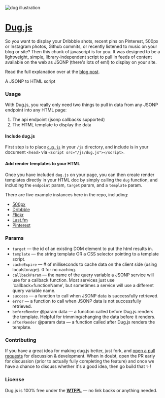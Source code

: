 ![dog illustration](http://static.squarespace.com/static/51f546c1e4b007214005bd83/51f546c2e4b007214005bd8d/52f6e561e4b0e482df7b06fd/1392141497162/dug_new.png?format=1500w)

# [Dug.js](http://rog.ie/blog/dugjs-a-jsonp-to-html-script)

So you want to display your Dribbble shots, recent pins on Pinterest, 500px or Instagram photos, Github commits, or recently listened to music on your blog or site? Then this chunk of javascript is for you. It was designed to be a lightweight, simple, library-independent script to pull in feeds of content available on the web as JSONP (there's lots of em!) to display on your site.

Read the full explanation over at the [blog post](http://rog.ie/blog/dugjs-a-jsonp-to-html-script).

A JSONP to HTML script

### Usage

With Dug.js, you really only need two things to pull in data from any JSONP endpoint into any HTML page:

1. The api endpoint (jsonp callbacks supported)
2. The HTML template to display the data

#### Include dug.js

First step is to place [`dug.js`](dug.js) in your `/js` directory, and include is in your document `<head>` via `<script src="/js/dug.js"></script>`.

#### Add render templates to your HTML

Once you have included `dug.js` on your page, you can then create render templates directly in your HTML doc by simply calling the `dug` function, and including the `endpoint` param, `target` param, and a `template` param.

There are five example instances here in the repo, including:
- [500px](500px.html)
- [Dribbble](dribbble.html)
- [Flickr](flickr.html)
- [Last.fm](last.fm.html)
- [Pinterest](pinterest.html)

### Params

- `target` — the id of an existing DOM element to put the html results in.
- `template` — the string template OR a CSS selector pointing to a template script.
- `cacheExpire` — # of milliseconds to cache data on the client side (using localstorage). 0 for no caching.
- `callbackParam` — the name of the query variable a JSONP service will use for a callback function. Most services just use 'callback=functionName', but sometimes a service will use a different query variable name.
- `success` — a function to call when JSONP data is successfully retrieved.
- `error` — a function to call when JSONP data is not successfully retrieved.
- `beforeRender` @param data — a function called before Dug.js renders the template. Helpful for trimming/changing the data before it renders.
- `afterRender` @param data — a function called after Dug.js renders the template.

### Contributing

If you have a great idea for making dug.js better, just fork, and [open a pull requests](pulls) for discussion & development. When in doubt, open the PR early for discussion (prior to actually fully completing the feature) and once we have a chance to discuss whether it's a good idea, then go build that :sparkles:!

### License

Dug.js is 100% free under the **[WTFPL](http://en.wikipedia.org/wiki/WTFPL)** — no link backs or anything needed.
